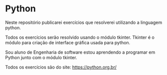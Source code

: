 # Python
 Neste repositório publicarei exercícios que resolverei utilizando a linguagem python.
 
 Todos os exercícios serão resolvido usando o módulo tkinter. Tkinter é o módulo para criação de interface gráfica usada para python.
 
 Sou aluno de Engenharia de software estou aprendendo a programar em Python junto com o módulo tkinter.
 
 Todos os exercícios são do site: https://python.org.br/
